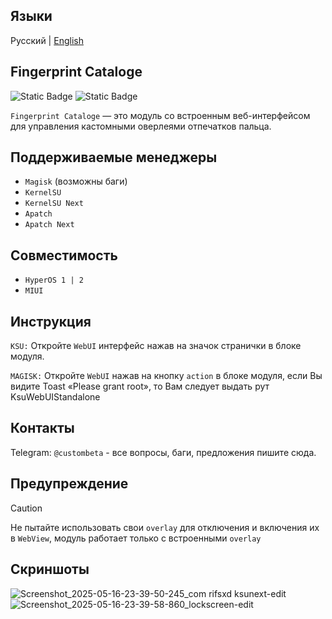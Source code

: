 ## Языки
Русский | [English](https://github.com/custombeta/Fingerprint-cataloge/blob/main/README-US.md)

## Fingerprint Cataloge
![Static Badge](https://img.shields.io/badge/%D0%A0%D0%B5%D0%BB%D0%B8%D0%B7-1.8-blue?style=plastic&logo=Github&link=https%3A%2F%2Fgithub.com%2Fcustombeta%2FFingerprint-cataloge%2Freleases%2Ftag%2FV1.7)
![Static Badge](https://img.shields.io/badge/Telegram-blue?style=plastic&logo=Telegram&logoColor=white&link=https%3A%2F%2Ft.me%2Fduchamppower)

`Fingerprint Cataloge` — это модуль со встроенным веб-интерфейсом для управления кастомными оверлеями отпечатков пальца.

## Поддерживаемые менеджеры
- `Magisk` (возможны баги)
- `KernelSU`
- `KernelSU Next`
- `Apatch`
- `Apatch Next`

## Совместимость
- `HyperOS 1 | 2`
- `MIUI`

## Инструкция
`KSU:` Откройте `WebUI` интерфейс нажав на значок странички в блоке модуля.

`MAGISK:` Откройте `WebUI` нажав на кнопку `action` в блоке модуля, если Вы видите Toast «Please grant root», то Вам следует выдать рут KsuWebUIStandalone

## Контакты
Telegram: `@custombeta` - все вопросы, баги, предложения пишите сюда.

## Предупреждение
>[!CAUTION]
>Не пытайте использовать свои `overlay` для отключения и включения их в `WebView`, модуль работает только с встроенными `overlay`

## Скриншоты
![Screenshot_2025-05-16-23-39-50-245_com rifsxd ksunext-edit](https://github.com/user-attachments/assets/2ee83fc7-b122-4b7c-8a8f-7158a0131a81)
![Screenshot_2025-05-16-23-39-58-860_lockscreen-edit](https://github.com/user-attachments/assets/faa27282-f3ec-40fa-9bf9-489edd24e494)
